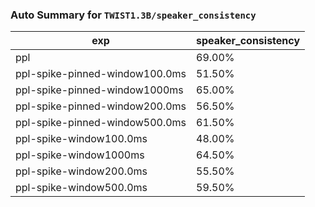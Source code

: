 ### Auto Summary for `TWIST1.3B/speaker_consistency`

<!-- AUTO-GEN: SPLIT TABLE -->
| exp | speaker_consistency |
| --- | --- |
| ppl | 69.00% |
| ppl-spike-pinned-window100.0ms | 51.50% |
| ppl-spike-pinned-window1000ms | 65.00% |
| ppl-spike-pinned-window200.0ms | 56.50% |
| ppl-spike-pinned-window500.0ms | 61.50% |
| ppl-spike-window100.0ms | 48.00% |
| ppl-spike-window1000ms | 64.50% |
| ppl-spike-window200.0ms | 55.50% |
| ppl-spike-window500.0ms | 59.50% |
<!-- AUTO-GEN: SPLIT TABLE -->
